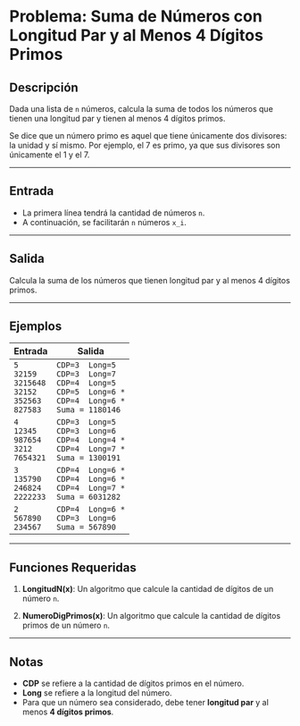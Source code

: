 # Problema: Suma de Números con Longitud Par y al Menos 4 Dígitos Primos

## Descripción

Dada una lista de `n` números, calcula la suma de todos los números que tienen una longitud par y tienen al menos 4 dígitos primos.

Se dice que un número primo es aquel que tiene únicamente dos divisores: la unidad y sí mismo. Por ejemplo, el 7 es primo, ya que sus divisores son únicamente el 1 y el 7.

---

## Entrada

- La primera línea tendrá la cantidad de números `n`.
- A continuación, se facilitarán `n` números `x_i`.

---

## Salida

Calcula la suma de los números que tienen longitud par y al menos 4 dígitos primos.

---

## Ejemplos

| Entrada | Salida |
|---------|--------|
| `5`<br>`32159`<br>`3215648`<br>`32152`<br>`352563`<br>`827583` | `CDP=3  Long=5`<br>`CDP=3  Long=7`<br>`CDP=4  Long=5`<br>`CDP=5  Long=6 *`<br>`CDP=4  Long=6 *`<br>`Suma = 1180146` |
| `4`<br>`12345`<br>`987654`<br>`3212`<br>`7654321` | `CDP=3  Long=5`<br>`CDP=3  Long=6`<br>`CDP=4  Long=4 *`<br>`CDP=4  Long=7 *`<br>`Suma = 1300191` |
| `3`<br>`135790`<br>`246824`<br>`2222233` | `CDP=4  Long=6 *`<br>`CDP=4  Long=6 *`<br>`CDP=4  Long=7 *`<br>`Suma = 6031282` |
| `2`<br>`567890`<br>`234567` | `CDP=4  Long=6 *`<br>`CDP=3  Long=6`<br>`Suma = 567890` |

---

## Funciones Requeridas

1. **LongitudN(x)**: Un algoritmo que calcule la cantidad de dígitos de un número `n`.

2. **NumeroDigPrimos(x)**: Un algoritmo que calcule la cantidad de dígitos primos de un número `n`.

---

## Notas

- **CDP** se refiere a la cantidad de dígitos primos en el número.
- **Long** se refiere a la longitud del número.
- Para que un número sea considerado, debe tener **longitud par** y al menos **4 dígitos primos**.
